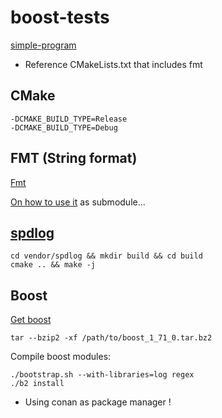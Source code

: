 # boost-tests

[simple-program](simple-program)

* Reference CMakeLists.txt that includes fmt 


## CMake
```
-DCMAKE_BUILD_TYPE=Release
-DCMAKE_BUILD_TYPE=Debug
```

## FMT (String format)
[Fmt](https://fmt.dev/latest/)

[On how to use it](https://github.com/fmtlib/fmt/blob/master/doc/usage.rst)
as submodule...

## [spdlog](https://github.com/gabime/spdlog)
```
cd vendor/spdlog && mkdir build && cd build
cmake .. && make -j
```


## Boost
[Get boost](https://dl.bintray.com/boostorg/release/1.71.0/source/boost_1_71_0.tar.bz2)

```
tar --bzip2 -xf /path/to/boost_1_71_0.tar.bz2
```
Compile boost modules:
```
./bootstrap.sh --with-libraries=log regex
./b2 install
```

* Using conan as package manager !

